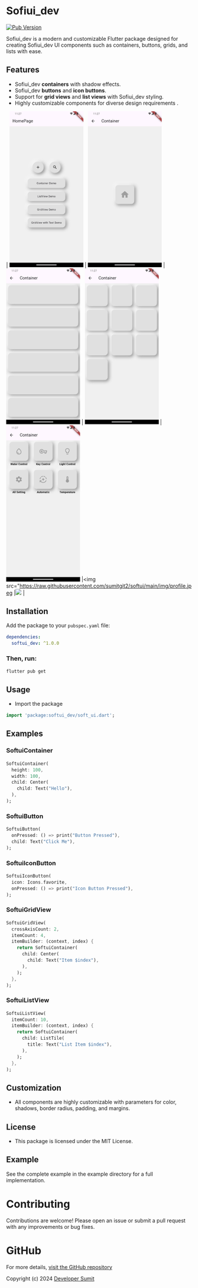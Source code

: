 # Sofiui_dev

[![Pub Version](https://img.shields.io/pub/v/softui_dev)](https://pub.dev/packages/softui_dev)

Sofiui_dev is a modern and customizable Flutter package designed for creating Sofiui_dev UI components such as containers, buttons, grids, and lists with ease. 

## Features

- Sofiui_dev **containers** with shadow effects.
- Sofiui_dev **buttons** and **icon buttons**.
- Support for **grid views** and **list views** with Sofiui_dev styling.
- Highly customizable components for diverse design requirements .


| <img src="https://raw.githubusercontent.com/sumitgit2/softui/main/img/Screenshot_1737050250.png" width="200px"> | <img src="https://raw.githubusercontent.com/sumitgit2/softui/main/img/Screenshot_1737050253.png" width="200px"> |<img src="https://raw.githubusercontent.com/sumitgit2/softui/main/img/Screenshot_1737050257.png" width="200px"> | <img src="https://raw.githubusercontent.com/sumitgit2/softui/main/img/Screenshot_1737050263.png" width="200px"> | <img src="https://raw.githubusercontent.com/sumitgit2/softui/main/img/Screenshot_1737050266.png" width="200px"> |<img src="https://raw.githubusercontent.com/sumitgit2/softui/main/img/profile.jpeg  |<img src="https://raw.githubusercontent.com/sumitgit2/softui/main/img/softui_icon_name_button_widget.jpg" width="200px"> |


## Installation

Add the package to your `pubspec.yaml` file:

```yaml
dependencies:
  softui_dev: ^1.0.0
```

### Then, run:
```
flutter pub get
```

## Usage
- Import the package

```dart
import 'package:softui_dev/soft_ui.dart';
```

## Examples

### SoftuiContainer
```dart
SoftuiContainer(
  height: 100,
  width: 100,
  child: Center(
    child: Text("Hello"),
  ),
);
```

### SoftuiButton
```dart
SoftuiButton(
  onPressed: () => print("Button Pressed"),
  child: Text("Click Me"),
);
```

### SoftuiIconButton
```dart
SoftuiIconButton(
  icon: Icons.favorite,
  onPressed: () => print("Icon Button Pressed"),
);
```

### SoftuiGridView
```dart
SoftuiGridView(
  crossAxisCount: 2,
  itemCount: 4,
  itemBuilder: (context, index) {
    return SoftuiContainer(
      child: Center(
        child: Text("Item $index"),
      ),
    );
  },
);
```

### SoftuiListView
```dart
SoftuiListView(
  itemCount: 10,
  itemBuilder: (context, index) {
    return SoftuiContainer(
      child: ListTile(
        title: Text("List Item $index"),
      ),
    );
  },
);
```

## Customization
- All components are highly customizable with parameters for color, shadows, border radius, padding, and margins.

## License
- This package is licensed under the MIT License.

## Example
See the complete example in the example directory for a full implementation.


# Contributing
Contributions are welcome! Please open an issue or submit a pull request with any improvements or bug fixes.

# GitHub
For more details, [visit the GitHub repository](https://github.com/sumitgit2/softui)

Copyright (c) 2024 [Developer Sumit](https://sumitdev83.netlify.app/)
